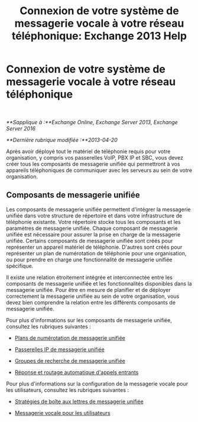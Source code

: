 ﻿---
title: 'Connexion de votre système de messagerie vocale à votre réseau téléphonique: Exchange 2013 Help'
TOCTitle: Connexion de votre système de messagerie vocale à votre réseau téléphonique
ms:assetid: b606b49d-5bd3-4321-ae77-99fa4604c875
ms:mtpsurl: https://technet.microsoft.com/fr-fr/library/JJ673554(v=EXCHG.150)
ms:contentKeyID: 50479043
ms.date: 04/24/2018
mtps_version: v=EXCHG.150
ms.translationtype: HT
---

# Connexion de votre système de messagerie vocale à votre réseau téléphonique

 

_**Sapplique à :**Exchange Online, Exchange Server 2013, Exchange Server 2016_

_**Dernière rubrique modifiée :**2013-04-20_

Après avoir déployé tout le matériel de téléphonie requis pour votre organisation, y compris vos passerelles VoIP, PBX IP et SBC, vous devez créer tous les composants de messagerie unifiée qui permettront à vos appareils téléphoniques de communiquer avec les serveurs au sein de votre organisation.

## Composants de messagerie unifiée

Les composants de messagerie unifiée permettent d'intégrer la messagerie unifiée dans votre structure de répertoire et dans votre infrastructure de téléphonie existante. Votre répertoire stocke tous les composants et les paramètres de messagerie unifiée. Chaque composant de messagerie unifiée est nécessaire pour assurer la prise en charge de la messagerie unifiée. Certains composants de messagerie unifiée sont créés pour représenter un appareil matériel de téléphonie. D'autres sont créés pour représenter un plan de numérotation de téléphonie pour une organisation, ou pour prendre en charge une fonctionnalité de messagerie unifiée spécifique.

Il existe une relation étroitement intégrée et interconnectée entre les composants de messagerie unifiée et les fonctionnalités disponibles dans la messagerie unifiée. Pour être en mesure de planifier et de déployer correctement la messagerie unifiée au sein de votre organisation, vous devez bien comprendre la relation entre les différents composants de messagerie unifiée.

Pour plus d'informations sur les composants de messagerie unifiée, consultez les rubriques suivantes :

  - [Plans de numérotation de messagerie unifiée](um-dial-plans-exchange-2013-help.md)

  - [Passerelles IP de messagerie unifiée](um-ip-gateways-exchange-2013-help.md)

  - [Groupes de recherche de messagerie unifiée](um-hunt-groups-exchange-2013-help.md)

  - [Réponse et routage automatique d'appels entrants](automatically-answer-and-route-incoming-calls-exchange-2013-help.md)

Pour plus d'informations sur la configuration de la messagerie vocale pour les utilisateurs, consultez les rubriques suivantes :

  - [Stratégies de boîte aux lettres de messagerie unifiée](um-mailbox-policies-exchange-2013-help.md)

  - [Messagerie vocale pour les utilisateurs](voice-mail-for-users-exchange-2013-help.md)

